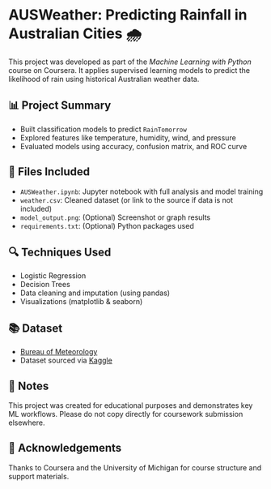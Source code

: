 # AUSWeather: Predicting Rainfall in Australian Cities 🌧️

This project was developed as part of the *Machine Learning with Python* course on Coursera. It applies supervised learning models to predict the likelihood of rain using historical Australian weather data.

## 📊 Project Summary
- Built classification models to predict `RainTomorrow`
- Explored features like temperature, humidity, wind, and pressure
- Evaluated models using accuracy, confusion matrix, and ROC curve

## 📁 Files Included
- `AUSWeather.ipynb`: Jupyter notebook with full analysis and model training
- `weather.csv`: Cleaned dataset (or link to the source if data is not included)
- `model_output.png`: (Optional) Screenshot or graph results
- `requirements.txt`: (Optional) Python packages used

## 🔍 Techniques Used
- Logistic Regression
- Decision Trees
- Data cleaning and imputation (using pandas)
- Visualizations (matplotlib & seaborn)

## 📚 Dataset
- [Bureau of Meteorology](http://www.bom.gov.au/)
- Dataset sourced via [Kaggle](https://www.kaggle.com/jsphyg/weather-dataset-rattle-package)

## 📝 Notes
This project was created for educational purposes and demonstrates key ML workflows. Please do not copy directly for coursework submission elsewhere.

## 🔗 Acknowledgements
Thanks to Coursera and the University of Michigan for course structure and support materials.

